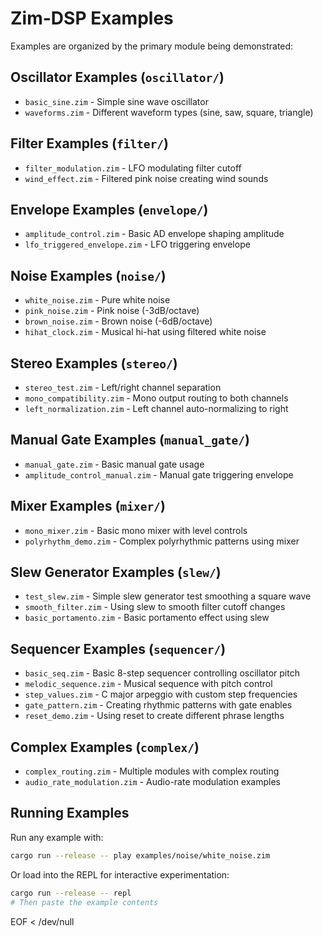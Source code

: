 # Zim-DSP Examples

Examples are organized by the primary module being demonstrated:

## Oscillator Examples (`oscillator/`)
- `basic_sine.zim` - Simple sine wave oscillator
- `waveforms.zim` - Different waveform types (sine, saw, square, triangle)

## Filter Examples (`filter/`)
- `filter_modulation.zim` - LFO modulating filter cutoff
- `wind_effect.zim` - Filtered pink noise creating wind sounds

## Envelope Examples (`envelope/`)
- `amplitude_control.zim` - Basic AD envelope shaping amplitude
- `lfo_triggered_envelope.zim` - LFO triggering envelope

## Noise Examples (`noise/`)
- `white_noise.zim` - Pure white noise
- `pink_noise.zim` - Pink noise (-3dB/octave)
- `brown_noise.zim` - Brown noise (-6dB/octave)
- `hihat_clock.zim` - Musical hi-hat using filtered white noise

## Stereo Examples (`stereo/`)
- `stereo_test.zim` - Left/right channel separation
- `mono_compatibility.zim` - Mono output routing to both channels
- `left_normalization.zim` - Left channel auto-normalizing to right

## Manual Gate Examples (`manual_gate/`)
- `manual_gate.zim` - Basic manual gate usage
- `amplitude_control_manual.zim` - Manual gate triggering envelope

## Mixer Examples (`mixer/`)
- `mono_mixer.zim` - Basic mono mixer with level controls
- `polyrhythm_demo.zim` - Complex polyrhythmic patterns using mixer

## Slew Generator Examples (`slew/`)
- `test_slew.zim` - Simple slew generator test smoothing a square wave
- `smooth_filter.zim` - Using slew to smooth filter cutoff changes
- `basic_portamento.zim` - Basic portamento effect using slew

## Sequencer Examples (`sequencer/`)
- `basic_seq.zim` - Basic 8-step sequencer controlling oscillator pitch
- `melodic_sequence.zim` - Musical sequence with pitch control
- `step_values.zim` - C major arpeggio with custom step frequencies
- `gate_pattern.zim` - Creating rhythmic patterns with gate enables
- `reset_demo.zim` - Using reset to create different phrase lengths

## Complex Examples (`complex/`)
- `complex_routing.zim` - Multiple modules with complex routing
- `audio_rate_modulation.zim` - Audio-rate modulation examples

## Running Examples

Run any example with:
```bash
cargo run --release -- play examples/noise/white_noise.zim
```

Or load into the REPL for interactive experimentation:
```bash
cargo run --release -- repl
# Then paste the example contents
```
EOF < /dev/null